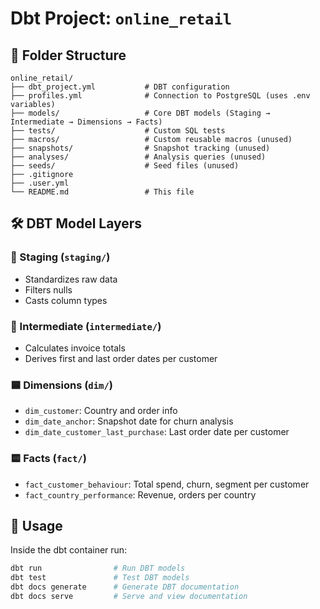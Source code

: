 # Dbt Project: `online_retail`

## 📁 Folder Structure

```
online_retail/
├── dbt_project.yml           # DBT configuration
├── profiles.yml              # Connection to PostgreSQL (uses .env variables)
├── models/                   # Core DBT models (Staging → Intermediate → Dimensions → Facts)
├── tests/                    # Custom SQL tests
├── macros/                   # Custom reusable macros (unused)
├── snapshots/                # Snapshot tracking (unused)
├── analyses/                 # Analysis queries (unused)
├── seeds/                    # Seed files (unused)
├── .gitignore
├── .user.yml
└── README.md                 # This file

````

## 🛠 DBT Model Layers

### 🔹 Staging (`staging/`)
- Standardizes raw data
- Filters nulls
- Casts column types

### 🔸 Intermediate (`intermediate/`)
- Calculates invoice totals
- Derives first and last order dates per customer

### 🟦 Dimensions (`dim/`)
- `dim_customer`: Country and order info
- `dim_date_anchor`: Snapshot date for churn analysis
- `dim_date_customer_last_purchase`: Last order date per customer

### 🟨 Facts (`fact/`)
- `fact_customer_behaviour`: Total spend, churn, segment per customer
- `fact_country_performance`: Revenue, orders per country

## 🚀 Usage 

Inside the dbt container run:

```bash
dbt run                # Run DBT models
dbt test               # Test DBT models
dbt docs generate      # Generate DBT documentation
dbt docs serve         # Serve and view documentation
```